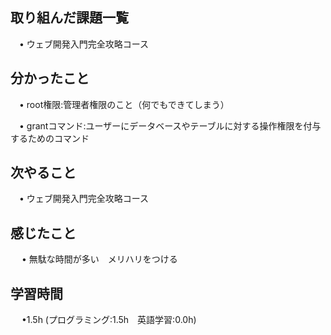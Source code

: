 ## 取り組んだ課題一覧

 　• ウェブ開発入門完全攻略コース

## 分かったこと

 　• root権限:管理者権限のこと（何でもできてしまう）

 　• grantコマンド:ユーザーにデータベースやテーブルに対する操作権限を付与するためのコマンド

## 次やること　
           
 　• ウェブ開発入門完全攻略コース

## 感じたこと

　 • 無駄な時間が多い　メリハリをつける

## 学習時間

　 •1.5h (プログラミング:1.5h　英語学習:0.0h)